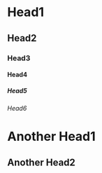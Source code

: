 # Head1
## Head2
### Head3
#### Head4
##### Head5
###### Head6

Another Head1
=============
Another Head2
-
